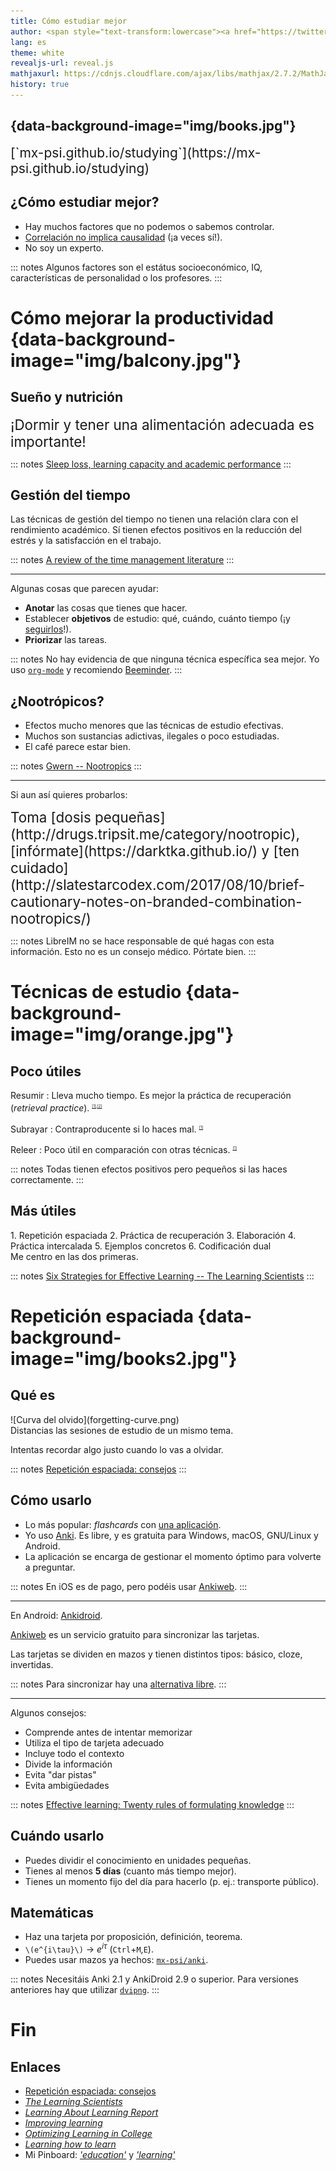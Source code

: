```yaml
---
title: Cómo estudiar mejor
author: <span style="text-transform:lowercase"><a href="https://twitter.com/mx_psi">@mx_psi</a>(<a href="http://mstdn.io/@mx_psi">@mstdn.io</a>)</span>
lang: es
theme: white
revealjs-url: reveal.js
mathjaxurl: https://cdnjs.cloudflare.com/ajax/libs/mathjax/2.7.2/MathJax.js
history: true
---
```


## {data-background-image="img/books.jpg"}

<div style="font-size:1.5em">
[`mx-psi.github.io/studying`](https://mx-psi.github.io/studying)
</div>


## ¿Cómo estudiar mejor?

- Hay muchos factores que no podemos o sabemos controlar.
- [Correlación no implica causalidad](https://en.wikipedia.org/wiki/Correlation_does_not_imply_causation) (¡a veces sí!).
- No soy un experto.


::: notes
Algunos factores son el estátus socioeconómico, IQ, características de personalidad o los profesores.
:::

# Cómo mejorar la productividad {data-background-image="img/balcony.jpg"}

## Sueño y nutrición

<span style="font-size:1.6em">
¡Dormir y tener una alimentación adecuada es importante!
</span>

::: notes
[Sleep loss, learning capacity and academic performance](https://www.sciencedirect.com/science/article/pii/S1087079205001231)
:::

## Gestión del tiempo

Las técnicas de gestión del tiempo no tienen una relación clara con el rendimiento académico.
Sí tienen efectos positivos en la reducción del estrés y la satisfacción en el trabajo.

::: notes
[A review of the time management literature](http://citeseerx.ist.psu.edu/viewdoc/download?doi=10.1.1.466.4966&rep=rep1&type=pdf)
:::

***

Algunas cosas que parecen ayudar:

- **Anotar** las cosas que tienes que hacer.
- Establecer **objetivos** de estudio: qué, cuándo, cuánto tiempo (¡y [seguirlos](https://www.lesswrong.com/posts/RWo4LwFzpHNQCTcYt/how-to-beat-procrastination)!).
- **Priorizar** las tareas.

::: notes
No hay evidencia de que ninguna técnica específica sea mejor.
Yo uso [`org-mode`](https://orgmode.org/) y recomiendo [Beeminder](https://www.beeminder.com/).
:::

## ¿Nootrópicos?

- Efectos mucho menores que las técnicas de estudio efectivas.
- Muchos son sustancias adictivas, ilegales o poco estudiadas.
- El café parece estar bien.

::: notes
[Gwern -- Nootropics](https://www.gwern.net/Nootropics)
:::

***

Si aun así quieres probarlos:

<div style="font-size:1.6em">Toma [dosis pequeñas](http://drugs.tripsit.me/category/nootropic), [infórmate](https://darktka.github.io/) y [ten cuidado](http://slatestarcodex.com/2017/08/10/brief-cautionary-notes-on-branded-combination-nootropics/)</div>

::: notes
LibreIM no se hace responsable de qué hagas con esta información.
Esto no es un consejo médico.
Pórtate bien.
:::


# Técnicas de estudio {data-background-image="img/orange.jpg"}

## Poco útiles

Resumir
: Lleva mucho tiempo. Es mejor la práctica de recuperación (*retrieval practice*). <sup><span style="font-size:0.5em">[[1]](http://www.indiana.edu/~pcl/rgoldsto/courses/dunloskyimprovinglearning.pdf),[[2]](https://www.tandfonline.com/doi/abs/10.1080/09658210802647009)</span></sup>

Subrayar
: Contraproducente si lo haces mal. <sup><span style="font-size:0.5em">[[1]](https://www.ncbi.nlm.nih.gov/pubmed/19650523)</span></sup>

Releer
: Poco útil en comparación con otras técnicas. <sup><span style="font-size:0.5em">[[1]](http://www.indiana.edu/~pcl/rgoldsto/courses/dunloskyimprovinglearning.pdf)</span></sup>


::: notes
Todas tienen efectos positivos pero pequeños si las haces correctamente.
:::


## Más útiles

<div class="twocol">

<div>
1. Repetición espaciada
2. Práctica de recuperación
3. Elaboración
4. Práctica intercalada
5. Ejemplos concretos
6. Codificación dual
</div>

<div>
Me centro en las dos primeras.
</div>
</div>

::: notes
[Six Strategies for Effective Learning -- The Learning Scientists](http://www.learningscientists.org/s/Spanish-Six-Strategies-for-Effective-Learning-posters-cw5g.pdf)
:::



# Repetición espaciada {data-background-image="img/books2.jpg"}

## Qué es

<div class="twocol">
<div>
![Curva del olvido](forgetting-curve.png)
</div>
<div>
Distancias las sesiones de estudio de un mismo tema.

Intentas recordar algo justo cuando lo vas a olvidar.
</div>
</div>

::: notes
[Repetición espaciada: consejos](https://codual.github.io/2016/07/07/repeticion-espaciada/)
:::


## Cómo usarlo

- Lo más popular: *flashcards* con [una aplicación](https://en.wikipedia.org/wiki/List_of_flashcard_software).
- Yo uso [Anki](https://apps.ankiweb.net/). Es libre, y es gratuita para Windows, macOS, GNU/Linux y Android.
- La aplicación se encarga de gestionar el momento óptimo para volverte a preguntar.

::: notes
En iOS es de pago, pero podéis usar [Ankiweb](https://ankiweb.net/about).
:::

***

En Android: [Ankidroid](https://f-droid.org/en/packages/com.ichi2.anki/).

[Ankiweb](https://ankiweb.net/about) es un servicio gratuito para sincronizar las tarjetas.

Las tarjetas se dividen en mazos y tienen distintos tipos: básico, cloze, invertidas.

::: notes
Para sincronizar hay una [alternativa libre](https://github.com/ankicommunity/anki-sync-server).
:::

***

Algunos consejos:

- Comprende antes de intentar memorizar
- Utiliza el tipo de tarjeta adecuado
- Incluye todo el contexto
- Divide la información
- Evita "dar pistas"
- Evita ambigüedades

::: notes
[Effective learning: Twenty rules of formulating knowledge](https://www.supermemo.com/en/archives1990-2015/articles/20rules)
:::


## Cuándo usarlo

- Puedes dividir el conocimiento en unidades pequeñas.
- Tienes al menos **5 días** (cuanto más tiempo mejor).
- Tienes un momento fijo del día para hacerlo (p. ej.: transporte público).

## Matemáticas

- Haz una tarjeta por proposición, definición, teorema.
- <span class="tex2jax_ignore">`\(e^{i\tau}\)`</span>    →    $e^{i\tau}$ (`Ctrl`+`M`,`E`).
- Puedes usar mazos ya hechos: [`mx-psi/anki`](https://github.com/mx-psi/anki).

::: notes
Necesitáis Anki 2.1 y AnkiDroid 2.9 o superior. Para versiones anteriores hay que utilizar [`dvipng`](https://en.wikipedia.org/wiki/Dvipng).
:::


# Fin

## Enlaces


- [Repetición espaciada: consejos](https://codual.github.io/2016/07/07/repeticion-espaciada/)
- [*The Learning Scientists*](http://www.learningscientists.org/downloadable-materials)
- [*Learning About Learning Report*](http://www.nctq.org/dmsView/Learning_About_Learning_Report)
- [*Improving learning*](http://www.indiana.edu/~pcl/rgoldsto/courses/dunloskyimprovinglearning.pdf)
- [*Optimizing Learning in College*](http://pps.sagepub.com/content/11/5/652.full.pdf)
- [*Learning how to learn*](https://www.coursera.org/learn/learning-how-to-learn)
- Mi Pinboard: [*'education'*](https://pinboard.in/u:mx_psi/t:education) y [*'learning'*](https://pinboard.in/u:mx_psi/t:learning)


